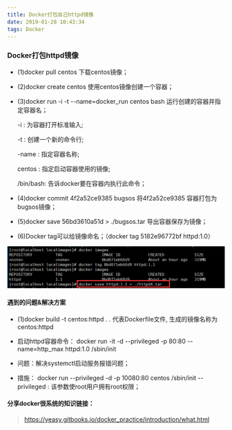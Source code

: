 ```yaml
---
title: Docker打包自己httpd镜像
date: 2019-01-28 10:43:34
tags: Docker
---
```

### Docker打包httpd镜像

- (1)docker pull centos 下载centos镜像；
- (2)docker create centos 使用centos镜像创建一个容器；
- (3)docker run -i -t --name=docker_run centos bash 运行创建的容器并指定容器名；

    -i : 为容器打开标准输入;

    -t : 创建一个新的命令行;

    -name : 指定容器名称;

    centos : 指定启动容器使用的镜像;

    /bin/bash: 告诉docker要在容器内执行此命令；
- (4)docker commit 4f2a52ce9385 bugsos 将4f2a52ce9385 容器打包为bugsos镜像；
- (5)docker save 56bd3610a51d > ./bugsos.tar 导出容器保存为镜像；
- (6)Docker tag可以给镜像命名；（docker tag 5182e96772bf httpd:1.0）

 ![](docker/docker_img.png)

#### 遇到的问题&解决方案
- (1)docker build -t centos:httpd .
. 代表Dockerfile文件, 生成的镜像名称为centos:httpd

- 启动httpd容器命令：
  docker run -it -d --privileged -p 80:80 --name=http_max httpd:1.0 /sbin/init


- 问题：解决systemctl启动服务报错问题；
- 措施：
docker run --privileged -d -p 10080:80 centos /sbin/init
--privileged : 该参数使root用户拥有root权限；


#### 分享docker很系统的知识链接：
>    https://yeasy.gitbooks.io/docker_practice/introduction/what.html
